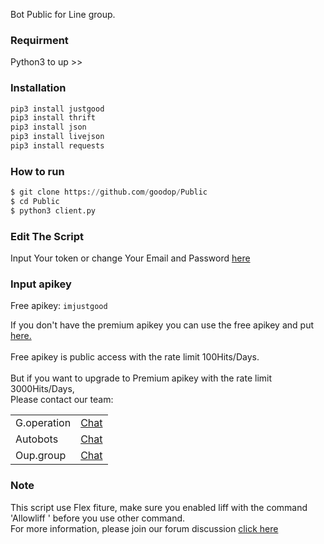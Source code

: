 Bot Public for Line group. 

### Requirment
Python3 to up >>


### Installation
```python
pip3 install justgood
pip3 install thrift
pip3 install json
pip3 install livejson
pip3 install requests
```

### How to run
``` python
$ git clone https://github.com/goodop/Public
$ cd Public
$ python3 client.py
```
### Edit The Script
Input Your token or change Your Email and Password <a href="https://github.com/goodop/Public/blob/main/Data/login.json">here</a>

### Input apikey
Free apikey: ```imjustgood```

If you don't have the premium apikey you can use the free apikey and put <a href="https://github.com/goodop/Public/blob/38f2a29205c138ee75aedeac7de9bc6fb2a880a4/Data/api.json#L2">here.</a>
<br><br>
Free apikey is public access with the rate limit 100Hits/Days.
<br><br>
But if you want to upgrade to Premium apikey with the rate limit 3000Hits/Days,<br>Please contact our team:

   <table>
    <tbody>
        <tr>
          <td>G.operation</td>
          <td><a href="http://line.me/ti/p/~dont.ask.me.who">Chat</a></td>
        </tr>
        <tr>
          <td>Autobots</td>
          <td><a href="http://line.me/ti/p/~paptetekdong">Chat</a></td>
        </tr>
        <tr>
          <td>Oup.group</td>
          <td><a href="http://line.me/ti/p/~@ivg8360z">Chat</a></td>
        </tr>
      <table>
    <tbody>

### Note
This script use Flex fiture, make sure you enabled liff with the command 'Allowliff ' before you use other command.
<br> For more information, please join our forum discussion <a href="https://bit.ly/2K5Lbx4">click here</a>
